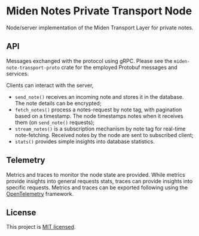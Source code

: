 # Miden Notes Private Transport Node

Node/server implementation of the Miden Transport Layer for private notes.

## API
Messages exchanged with the protocol using gRPC.
Please see the `miden-note-transport-proto` crate for the employed Protobuf messages and services.

Clients can interact with the server,
- `send_note()` receives an incoming note and stores it in the database. The note details can be
encrypted;
- `fetch_notes()` process a notes-request by note tag, with pagination based on a timestamp. The
node timestamps notes when it receives them (on `send_note()` requests);
- `stream_notes()` is a subscription mechanism by note tag for real-time note-fetching. Received notes by the
node are sent to subscribed client;
- `stats()` provides simple insights into database statistics.

## Telemetry
Metrics and traces to monitor the node state are provided.
While metrics provide insights into general requests stats, traces can provide insights into specific
requests.
Metrics and traces can be exported following using the [OpenTelemetry](https://opentelemetry.io) framework.

## License
This project is [MIT licensed](../../LICENSE).
